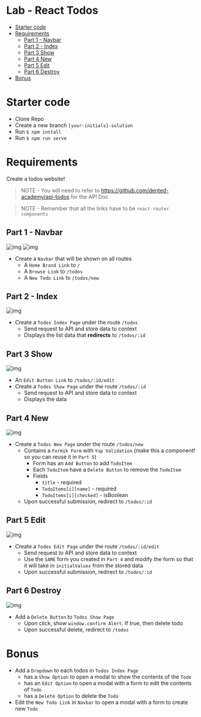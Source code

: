 # Lab - React Todos <!-- omit in toc -->
- [Starter code](#starter-code)
- [Requirements](#requirements)
  - [Part 1 - Navbar](#part-1---navbar)
  - [Part 2 - Index](#part-2---index)
  - [Part 3 Show](#part-3-show)
  - [Part 4 New](#part-4-new)
  - [Part 5 Edit](#part-5-edit)
  - [Part 6 Destroy](#part-6-destroy)
- [Bonus](#bonus)

# Starter code
- Clone Repo
- Create a new branch `[your-initials]-solution`
- Run `$ npm install`
- Run `$ npm run serve`

# Requirements
Create a todos website!

> NOTE - You will need to refer to https://github.com/dented-academy/api-todos for the API Doc

> NOTE - Remember that all the links have to be `react-router components`

## Part 1 - Navbar
![img](https://i.imgur.com/Lgoe5lp.png)
![img](https://i.imgur.com/PeipJdP.png)

- Create a `Navbar` that will be shown on all routes
  - A `Home Brand Link`  to `/`
  - A `Browse Link`  to `/todos`
  - A `New Todo Link`  to `/todos/new`

## Part 2 - Index
![img](https://i.imgur.com/8a8Q4XK.png)

- Create a `Todos Index Page` under the route `/todos`
  - Send request to API and store data to context
  - Displays the list data that **redirects** to `/todos/:id`

## Part 3 Show
![img](https://i.imgur.com/ZqDCGuC.png)

- An `Edit Button Link` to `/todos/:id/edit`
- Create a `Todos Show Page` under the route `/todos/:id`
  - Send request to API and store data to context
  - Displays the data

## Part 4 New
![img](https://i.imgur.com/ohxjHTQ.png)

- Create a `Todos New Page` under the route `/todos/new`
  - Contains a `Formik Form` with `Yup Validation` (make this a component! so you can reuse it in `Part 5`)
    - Form has an `Add Button` to add `TodoItem`
    - Each `TodoItem` have a `Delete Button` to remove the `TodoItem`
    - Fields
      - `title` - required
      - `TodoItems[i][name]` - required
      - `TodoItems[i][checked]` - isBoolean
  - Upon successful submission, redirect to `/todos/:id`

## Part 5 Edit
![img](https://i.imgur.com/GRqrODd.png)

- Create a `Todos Edit Page` under the route `/todos/:id/edit`
  - Send request to API and store data to context
  - Use the `SAME` form you created in `Part 4` and modify the form so that it will take in `initialValues` from the stored data
  - Upon successful submission, redirect to `/todos/:id`

## Part 6 Destroy
![img](https://i.imgur.com/usEqx53.png)

- Add a `Delete Button` to `Todos Show Page`
  - Upon click, show `window.confirm Alert`. If true, then delete todo
  - Upon successful delete, redirect to `/todos`

# Bonus
- Add a `Dropdown` to each todos in `Todos Index Page`
  - has a `Show Option` to open a modal to show the contents of the `Todo`
  - has an `Edit Option` to open a modal with a form to edit the contents of `Todo`
  - has a `Delete Option` to delete the `Todo`
- Edit the `New Todo Link` in `Navbar` to open a modal with a form to create new `Todo`
